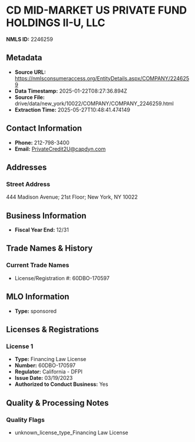 # CD MID-MARKET US PRIVATE FUND HOLDINGS II-U, LLC

**NMLS ID:** 2246259

## Metadata
- **Source URL:** https://nmlsconsumeraccess.org/EntityDetails.aspx/COMPANY/2246259
- **Data Timestamp:** 2025-01-22T08:27:36.894Z
- **Source File:** drive/data/new_york/10022/COMPANY/COMPANY_2246259.html
- **Extraction Time:** 2025-05-27T10:48:41.474149

## Contact Information
- **Phone:** 212-798-3400
- **Email:** PrivateCredit2U@capdyn.com

## Addresses
### Street Address
444 Madison Avenue; 21st Floor; New York, NY 10022

## Business Information
- **Fiscal Year End:** 12/31

## Trade Names & History
### Current Trade Names
- License/Registration #: 60DBO-170597

## MLO Information
- **Type:** sponsored

## Licenses & Registrations

### License 1
- **Type:** Financing Law License
- **Number:** 60DBO-170597
- **Regulator:** California - DFPI
- **Issue Date:** 03/19/2023
- **Authorized to Conduct Business:** Yes

## Quality & Processing Notes
### Quality Flags
- unknown_license_type_Financing Law License
